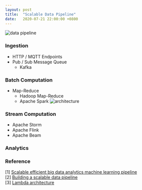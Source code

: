 ```yaml
---
layout: post
title:  "Scalable Data Pipeline"
date:   2020-07-21 22:00:00 +0800
---
```

![data pipeline]({{site.baseurl}}/resources/data_pipeline.png)

### Ingestion

- HTTP / MQTT Endpoints
- Pub / Sub Message Queue
  - Kafka

### Batch Computation

- Map-Reduce
  - Hadoop Map-Reduce
  - Apache Spark
     ![architecture](https://miro.medium.com/max/3400/1*fQ5VWad1nu4yYt2MOuSBsQ.png)

### Stream Computation

- Apache Storm
- Apache Flink
- Apache Beam

### Analytics


### Reference

[1] [Scalable efficient big data analytics machine learning pipeline](https://towardsdatascience.com/scalable-efficient-big-data-analytics-machine-learning-pipeline-architecture-on-cloud-4d59efc092b5) <br>
[2] [Building a scalable data pipeline](https://medium.com/engineers-optimizely/building-a-scalable-data-pipeline-bfe3f531eb38) <br>
[3] [Lambda architecture](https://www.wikiwand.com/en/Lambda_architecture)